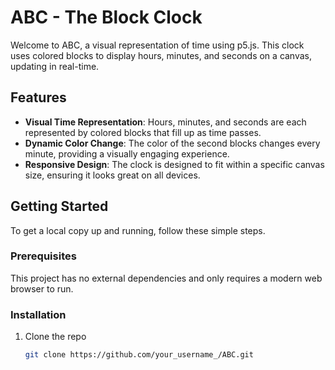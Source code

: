 # ABC - The Block Clock

Welcome to ABC, a visual representation of time using p5.js. This clock uses colored blocks to display hours, minutes, and seconds on a canvas, updating in real-time.

## Features

- **Visual Time Representation**: Hours, minutes, and seconds are each represented by colored blocks that fill up as time passes.
- **Dynamic Color Change**: The color of the second blocks changes every minute, providing a visually engaging experience.
- **Responsive Design**: The clock is designed to fit within a specific canvas size, ensuring it looks great on all devices.

## Getting Started

To get a local copy up and running, follow these simple steps.

### Prerequisites

This project has no external dependencies and only requires a modern web browser to run.

### Installation

1. Clone the repo
   ```sh
   git clone https://github.com/your_username_/ABC.git
